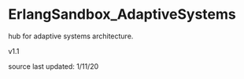 # ErlangSandbox_AdaptiveSystems
<p> hub for adaptive systems architecture.<p\>
<p> v1.1 <p\>
<p> source last updated: 1/11/20 <p\>
